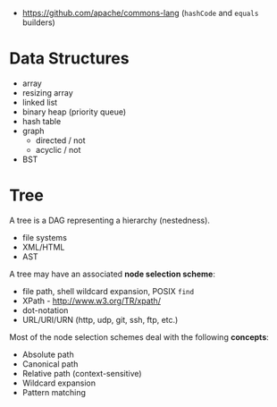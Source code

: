 - https://github.com/apache/commons-lang (`hashCode` and `equals` builders)

# Data Structures
- array
- resizing array
- linked list
- binary heap (priority queue)
- hash table
- graph
  + directed / not
  + acyclic / not
- BST

# Tree

A tree is a DAG representing a hierarchy (nestedness).

- file systems
- XML/HTML
- AST

A tree may have an associated **node selection scheme**:
- file path, shell wildcard expansion, POSIX `find`
- XPath - http://www.w3.org/TR/xpath/
- dot-notation
- URL/URI/URN (http, udp, git, ssh, ftp, etc.)

Most of the node selection schemes deal with the following **concepts**:
- Absolute path
- Canonical path
- Relative path (context-sensitive)
- Wildcard expansion
- Pattern matching
